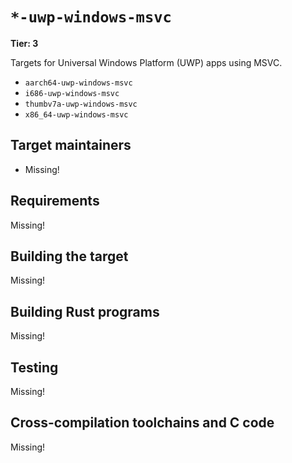 # `*-uwp-windows-msvc`

**Tier: 3**

Targets for Universal Windows Platform (UWP) apps using MSVC.

- `aarch64-uwp-windows-msvc`
- `i686-uwp-windows-msvc`
- `thumbv7a-uwp-windows-msvc`
- `x86_64-uwp-windows-msvc`

## Target maintainers

- Missing!

## Requirements

Missing!

## Building the target

Missing!

## Building Rust programs

Missing!

## Testing

Missing!

## Cross-compilation toolchains and C code

Missing!
